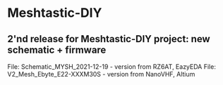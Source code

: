 # Meshtastic-DIY
## 2'nd release for Meshtastic-DIY project: new schematic + firmware

File: Schematic_MYSH_2021-12-19 - version from RZ6AT, EazyEDA
File: V2_Mesh_Ebyte_E22-XXXM30S - version from NanoVHF, Altium 